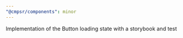 ```yaml
---
"@cmpsr/components": minor
---
```


Implementation of the Button loading state with a storybook and test
